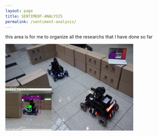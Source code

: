 ```yaml
---
layout: page
title: SENTIMENT-ANALYSIS
permalink: /sentiment-analysis/
---
```


this area is for me to organize all the researchs that I have done so far 

[<img src="/assets/img/roborts_original.png" width="400" height="270" onmouseover="this.src='/assets/img/burger.png'" width="400" height="270" onmouseout="this.src='/assets/img/burger.png'" />](/stargazer/)